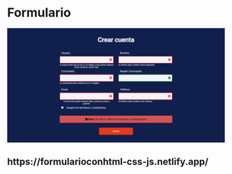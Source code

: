 # Formulario
<img src="https://github.com/agustinabellone/FormularioConHtml-Css-Js/blob/master/Portada.png?raw=true" alt=""/>
<h2>https://formularioconhtml-css-js.netlify.app/</h2>
